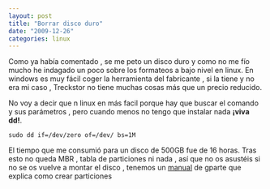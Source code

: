 ```yaml
---
layout: post
title: "Borrar disco duro"
date: "2009-12-26"
categories: linux
---
```


Como ya había comentado , se me peto un disco duro y como no me fío mucho he indagado un poco sobre los formateos a bajo nivel en linux. En windows es muy fácil coger la herramienta del fabricante , si la tiene y no era mi caso , Treckstor no tiene muchas cosas más que un precio reducido.

No voy a decir que n linux en más facil porque hay que buscar el comando y sus parámetros , pero cuando menos no tengo que instalar nada **¡viva dd!**.

`sudo dd if=/dev/zero of=/dev/ bs=1M`

El tiempo que me consumió para un disco de 500GB fue de 16 horas. Tras esto no queda MBR , tabla de particiones ni nada , así que no os asustéis si no se os vuelve a montar el disco , tenemos un [manual](https://manual.sidux.com/es/part-gparted-es.htm) de gparte que explica como crear particiones
